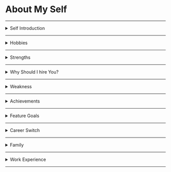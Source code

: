 # About My Self

---

<details>
<summary>Self Introduction</summary>

### Self Introduction

First of all,  
Thank you sir, for giving this wonderful opportunity to introduce my self,  
##### `Bio`
I'm Praveen Ande.

I am from Dr. B. R. Ambedkar Konaseema district in Andhra Pradesh state, currently I am in Hyderabad.  

I have completed my B.Tech in the stream of **Mechanical Engineering** from *SRINIVASA INSTITUTE OF ENGINEERING & TECHNOLOGY* Amalapuram.

##### `My Journey`
After My Graduation, I worked at __JAY ENGINEERING WORKS__ company in Chennai as a Quality Control Engineer & CNC Programmer.   

* In this role, I handled CNC machines and Control the dimensions of machining parts by modifying the CNC programs.

I have a strong interest in learning programming languages, so I completed an Industry Ready Certification course in Full-stack Development with MERN specialization from Nxtwave.  

##### `Skills`

During my full-stack training, I learned various technologies:


On the **frontend** side, I learned HTML, CSS, Bootstrap, JavaScript, and React.

On the **backend** side, I acquired knowledge in Node.js, Express.js, SQLite, and Python.

I also gained some experience in using Git and GitHub for version control.

So I have hands-on experience on Mern stack technologies,

##### `Projects`

during my fullstack training I have built many projects, like todoApp, wikipedia search Application, Instagram clone ...etc

currently I am learning MongoDB database...

This is all about me sir.

If you want to know more about me, I am very happy to share with you.

Thank you sir.

</details>

---

<details>
<summary>Hobbies</summary>

### Hobbies

* I spent time with my sister's kids.
 
* I try to learn something new.
I follow many technology-related channels on youtube.
My Favorite channel is Akshay Saini youtube channel.

</details>

---

<details>
<summary>Strengths</summary>

### Strengths 

I have good Problem-solving skills.  
Instead of spending time worrying about the problem, I try to understand the root cause of the problem and then try to solve it.

In my previous company I solved many problems.

I am very friendly and mingle with people easily. I can collaborate with people and be a good team player.

</details>

---

<details>
<summary>Why Should I hire You?</summary>

### Hire 

with my strenghts, I think I can fulfill my responsibilities as a employee in your company.

</details>

---

<details>
<summary>Weakness</summary>

#### Weakness 
I get sad sometimes when my plans don't work. 

</details>

---

<details>
<summary>Achievements</summary>

### Achievements
Recently I participated in 100-days code challenge and I completed successfully that challenge.

In that challenge, I updated my learning progress of coding consistently every day for 100 days in __LinkedIn__.

So I got cerificate from __Nxtwave__.

</details>

---

<details>
<summary>Feature Goals</summary>

### Feature Goals 

##### Short-term goal
I want to become an expert in my role at your company.

##### Long-term
I want to contribute to the company's growth.

</details>

---

<details>
<summary>Career Switch</summary>

#### Career Switch
Actually, There is  more growth in IT field.
So, I took full-stack trainning from __Nxtwave__.
I improved my logical thinking & problem solving skills through Python.

During my full-stack training, I really enjoyed learning these technologies and developing websites and projects. 

This experience gave a lot of confidence and 
I fixed that IT field is the right field for me.
That's why I want to switch my career to IT field.

</details>

---

<details>
<summary>Family</summary>

#### Family

My father is a farmer.
My mother is a housewife.

I have two siblings, My both elder sisters are married.

</details>

---

<details>
<summary>Work Experience</summary>

### Work Experience

##### Non-IT
I worked in Mechanical Industry nearly 2 1/2 years.

##### IT
I did many projects in CCBP.
like __static__, __responsive__ and __Dynamic__ websites.

</details>

---